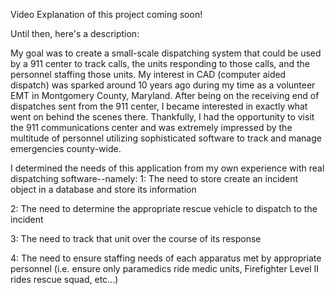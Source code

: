 Video Explanation of this project coming soon!

Until then, here's a description:

My goal was to create a small-scale dispatching system that could be used by a 911 center to track calls, the units responding to those calls, and the personnel staffing those units. My interest in CAD (computer aided dispatch) was sparked around 10 years ago during my time as a volunteer EMT in Montgomery County, Maryland. After being on the receiving end of dispatches sent from the 911 center, I became interested in exactly what went on behind the scenes there. Thankfully, I had the opportunity to visit the 911 communications center and was extremely impressed by the multitude of personnel utilizing sophisticated software to track and manage emergencies county-wide.

I determined the needs of this application from my own experience with real dispatching software--namely: 
1: The need to store create an incident object in a database and store its information

2: The need to determine the appropriate rescue vehicle to dispatch to the incident

3: The need to track that unit over the course of its response

4: The need to ensure staffing needs of each apparatus met by appropriate personnel (i.e. ensure only paramedics ride medic units, Firefighter Level II rides rescue squad, etc...)



